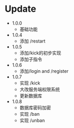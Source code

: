 # Update
- 1.0.0
  - 基础功能
- 1.0.4
  - 添加 /restart
- 1.0.5
  - 添加/kick的初步实现
  - 添加子指令
- 1.0.6
  - 添加/login and /register
- 1.0.7
  - 实现 /kick
  - 大改服务端权限系统
  - 更新数据库
- 1.0.8
  - 数据库密码加密
  - 实现 /ban
  - 实现 /unban